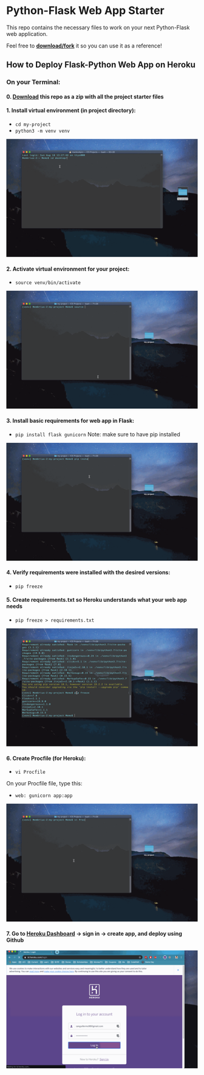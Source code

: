 

# Python-Flask Web App Starter
This repo contains the necessary files to work on your next Python-Flask web application.

Feel free to **[download/fork](/heroku-webapp-starter.zip)** it so you can use it as a reference!


## How to Deploy Flask-Python Web App on Heroku

### On your Terminal:

#### 0. [Download](https://github.com/membriux/heroku-python-webapp-starter/blob/master/heroku-webapp-starter.zip?raw=true) this repo as a zip with all the project starter files

#### 1. Install virtual environment (in project directory):
- `cd my-project`
- `python3 -m venv venv`

![Install venv](gifs/walkthrough1.gif)


#### 2. Activate virtual environment for your project:
- `source venv/bin/activate`

![Activate venv](gifs/walkthrough2.gif)


#### 3. Install basic requirements for web app in Flask:
 - `pip install flask gunicorn`
 Note: make sure to have pip installed

![Install requirements](gifs/walkthrough3.gif)


#### 4. Verify requirements were installed with the desired versions:
- `pip freeze`

#### 5. Create requirements.txt so Heroku understands what your web app needs
- `pip freeze > requirements.txt`

![Create requirements.txt](gifs/walkthrough4.gif)


#### 6. Create Procfile (for Heroku):
- `vi Procfile`

On your Procfile file, type this:
- `web: gunicorn app:app`


![Create Procfile](gifs/walkthrough5.gif)



#### 7. Go to [Heroku Dashboard](http://heroku.com) -> sign in -> create app, and deploy using Github


![Deploy to Heroku](gifs/walkthrough6.gif)
